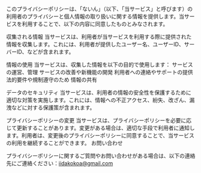 このプライバシーポリシーは、「ないん」（以下、「当サービス」と呼びます）の利用者のプライバシーと個人情報の取り扱いに関する情報を提供します。当サービスを利用することで、以下の内容に同意したものとみなされます。

収集される情報
当サービスは、利用者が当サービスを利用する際に提供された情報を収集します。これには、利用者が提供したユーザー名、ユーザーID、サーバーID、などが含まれます。

情報の使用
当サービスは、収集した情報を以下の目的で使用します：
サービスの運営、管理
サービスの改善や新機能の開発
利用者への連絡やサポートの提供
法的要件や規制遵守のため
情報の共有

データのセキュリティ
当サービスは、利用者の情報の安全性を保護するために適切な対策を実施します。これには、情報への不正アクセス、紛失、改ざん、漏洩などに対する保護策が含まれます。

プライバシーポリシーの変更
当サービスは、プライバシーポリシーを必要に応じて更新することがあります。変更がある場合は、適切な手段で利用者に通知します。利用者は、変更後のプライバシーポリシーに同意することで、当サービスの利用を継続することができます。
お問い合わせ

プライバシーポリシーに関するご質問やお問い合わせがある場合は、以下の連絡先にご連絡ください：iidakokoa@gmail.com
